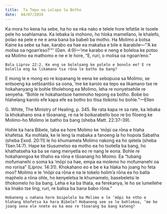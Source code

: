 ```yaml
---
title:  Ta Tepo ea Lelapa la Botho
date:  04/07/2019
---
```


Ka mora ho kena ha sebe, ha ho ea nka nako e telele hore lefatše le tsoele pele ho soahlamana. Ka lebaka la mohono, ho hloka mamellano, le khalefo, polao ea pele e ne e ama bana ba babeli ba motho. Ha Molimo a botsa Kaine ka sebe sa hae, karabo ea hae ea makatsa e bile e ikarabile—”‘A ke molisa oa ngoan’eso?’“‘ (Gen. 4:9)—’me karabo e neng e boleloa ke potso ea Molimo ea mathomo e ne e le hore, “E, ruri, o molisa oa ngoan’eno.”

`Bala Liprov 22:2. Ke eng se boleloang ke polelo e bonolo ee? E re bolella eng ka likamano tsa rōna le batho ba bang?`

E mong le e mong eo re kopanang le eena ke sebopuoa sa Molimo, se entsoeng ka setšoantšo sa oona, ’me ke karolo ea tepo ea likamano tse re hokahanyang le bohle tlholehong ea Molimo, leha re nonyetsehile re senyeha. “Bohle re hokahantsoe hammoho tepong ea botho. Bobe bo hlahelang karolo efe kapa efe ea botho bo tlisa tlokotsi ho bohle.”—Ellen

G. White, The Ministry of Healing, p. 345. Re rata kapa re sa rate, ka lebaka la khokahano ena e tšoanang, re na le boikarabello boo re bo filoeng ke Molimo-ho Molimo le batho ba bang (sheba Matt. 22:37–39).

Hohle ka hara Bibele, taba ea hore Molimo ke ‘mōpi oa rōna e hlaha khafetsa. Ka mohlala, ke le leng la mabaka a fanoeng la ho hopola Sabatha (sheba Exod. 20:11) le ho khumamela Molimo nakong ea ho qetela (sheba Tšen.14:7). Hape ke tšusumetso ea motho ea ho tsotella ba bang, ho khathatseha ka ba se nang menyetla eo re nang le eona. Bohle re hokahanngoa ke tlhaho ea rōna e tšoanang ho Moimo. Ea “tubang mofumanehi o soma ka ’mōpi oa hae, empa ea molemo ho mofumanehi oa mo rorisa” (Liprov. 14:31). Khokahano eo e be e ka hlaka ho joang ho feta moo? Molimo e le ‘mōpi oa rōna e na le tokelo holim’a rōna ea ho batla maphelo a rōna ohle, ho kenyeletsa le khumamelo, basebeletsi le tlhokomelo ho ba bang. Leha e ka ba thata, ea ferekanya, le ho se lumellehe ka linako tse ling, ruri, re balisa ba bana babo rōna.”

`Hobaneng u nahana hore boipolelo ba Molimo e le ‘mōpi ke ntho e hlahang khafetsa ka hara Bibele? Hobaneng see se le bohlokoa, ’me ke joang sena ele nnete ea ka moo re tšoarang ba bang kateng?`